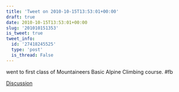 ```yaml
---
title: 'Tweet on 2010-10-15T13:53:01+00:00'
draft: true
date: 2010-10-15T13:53:01+00:00
slug: '201010151353'
is_tweet: true
tweet_info:
  id: '27418245525'
  type: 'post'
  is_thread: False
---
```




went to first class of Mountaineers Basic Alpine Climbing course. #fb

[Discussion](https://x.com/sytelus/status/27418245525)
